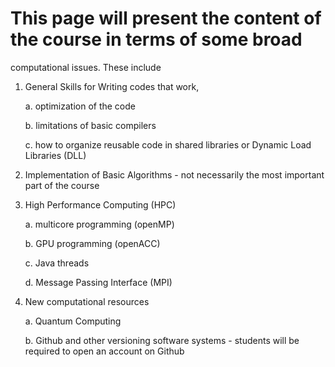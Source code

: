 # This page will present the content of the course in terms of some broad
computational issues. These include

1. General Skills for Writing codes that work,

   a. optimization of the code
   
   b. limitations of basic compilers
   
   c. how to organize reusable code in shared libraries or Dynamic Load Libraries (DLL)
   
2. Implementation of Basic Algorithms - not necessarily the most important part of the course

3. High Performance Computing (HPC)

   a. multicore programming (openMP)
   
   b. GPU programming (openACC)
   
   c. Java threads
   
   d. Message Passing Interface (MPI)
   
4. New computational resources

   a. Quantum Computing
   
   b. Github and other versioning software systems - students will be required to open an account on Github
